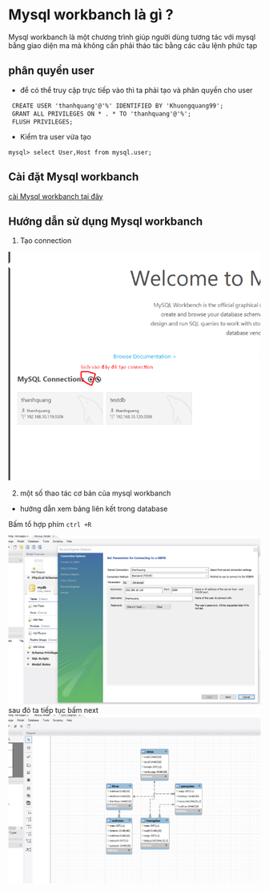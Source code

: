 # Mysql workbanch là gì ?
Mysql workbanch là một chương trình giúp người dùng tương tác với  mysql bằng giao diện ma mà không cần phải tháo tác bằng các câu lệnh phức tạp
## phân quyền user 
- để có thể truy cập trực tiếp vào thì ta phải tạo và phân quyền cho user
```
 CREATE USER 'thanhquang'@'%' IDENTIFIED BY 'Khuongquang99';
 GRANT ALL PRIVILEGES ON * . * TO 'thanhquang'@'%';
 FLUSH PRIVILEGES;
 ```
- Kiểm tra user vừa tạo
```
mysql> select User,Host from mysql.user;
```

## Cài đặt Mysql workbanch
[cài Mysql workbanch tại đây](https://dev.mysql.com/downloads/workbench/)
## Hướng dẫn sử dụng Mysql workbanch
1. Tạo connection

![alt](/images/Screenshot_15.png)


2. một số thao tác cơ bản của mysql workbanch

- hướng dẫn xem bảng liên kết trong database

Bấm tổ hợp phím `ctrl +R`

![alt](/images/Screenshot_18.png)
sau đó ta tiếp tục bấm next
![alt](/images/Screenshot_19.png)
